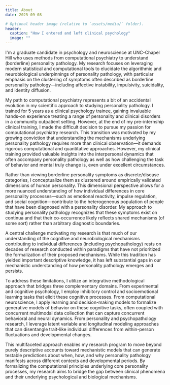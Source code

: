 ```yaml
---
title: About
date: 2025-09-08

# Optional header image (relative to `assets/media/` folder).
header:
  caption: "How I entered and left clinical psychology"
  image: ""
---
```


I'm a graduate candidate in psychology and neuroscience at UNC-Chapel Hill who uses methods from computational psychiatry to understand (borderline) personality pathology. My research focuses on leveraging modern statistical and computational tools to elucidate the algorithmic and neurobiological underpinnings of personality pathology, with particular emphasis on the clustering of symptoms often described as borderline personality pathology—including affective instability, impulsivity, suicidality, and identity diffusion.

My path to computational psychiatry represents a bit of an accidental evolution in my scientific approach to studying personality pathology. I trained for 5 years as a clinical psychology trainee, gaining invaluable hands-on experience treating a range of personality and clinical disorders in a community outpatient setting. However, at the end of my pre-internship clinical training, I made the difficult decision to pursue my passion for computational psychiatry research. This transition was motivated by my growing conviction that understanding the mechanisms underlying personality pathology requires more than clinical observation—it demands rigorous computational and quantitative approaches. However,  my clinical training provided valuable insights into the interpersonal dynamics that often accompany personality pathology as well as how challenging the task of behavior and mental truly change is, even under excellent circumstances. 

Rather than viewing borderline personality symptoms as discrete/disease categories, I conceptualize them as clustered around empirically validated dimensions of human personality. This dimensional perspective allows for a more nuanced understanding of how individual differences in core personality processes—such as emotional reactivity, impulse regulation, and social cognition—contribute to the heterogeneous population of people that have been diagnosed with a personality disorder. My approach to studying personality pathology recognizes that these symptoms exist on continua and that their co-occurrence likely reflects shared mechanisms (of some sort) rather than arbitrary diagnostic boundaries.

A central challenge motivating my research is that much of our understanding of the cognitive and neurobiological mechanisms contributing to individual differences (including psychopathology) rests on decades of research conducted within paradigms that have not prioritized the formalization of their proposed mechanisms. While this tradition has yielded important descriptive knowledge, it has left substantial gaps in our mechanistic understanding of how personality pathology emerges and persists.

To address these limitations, I utilize an integrative methodological approach that bridges three complementary domains. From experimental and cognitive psychology, I employ inhibitory control and socioemotional learning tasks that elicit these cognitive processes. From computational neuroscience, I apply learning and decision-making models to formalize generative models of behavior on these cognitive tasks, often coupled with concurrent multimodal data collection that can capture concurrent behavioral and neural dynamics. From personality and psychopathology research, I leverage latent variable and longitudinal modeling approaches that can disentangle trait-like individual differences from within-person fluctuations and developmental changes.

This multifaceted approach enables my research program to move beyond purely descriptive accounts toward mechanistic models that can generate testable predictions about when, how, and why personality pathology manifests across different contexts and developmental periods. By formalizing the computational principles underlying core personality processes, my research aims to bridge the gap between clinical phenomena and their underlying psychological and biological mechanisms.





<!-- 
This is a question I get asked occasionally, so I thought I'd address it here. When I started my graduate training I was deeply invested in learning the tools that clinical psychologists used in psychotherapy to treat psychotherapy. Most of what I learned clinically comes from my time at PSU where I completed the coursework and clinical practicum requirements that every clinical trainee completes prior to internship. I learned invaluable lessons during my clinical training: I completed training courses in structured clinical assessment and diagnosis, motivational interviewing, CBT, and neuropsychological assessment. Outside of my formal clinical training, I was receiving assessment and diagnostic training from my research mentor, Dr. Michael Hallquist, to perform detailed clinical assessments for ongoing research studies in the lab and completed over 100 diagnostic interviews in this context. I was even lucky enough to complete two years of training in Transference Focused Psychotherapy for the treatment of patients with clinically significant personality pathology: a rare opportunity for instruction in a highly structured psychodynamic psychotherapy that many clinicians never receive.

Over the course of my clinical training at PSU and UNC

This a rare opportunity to learn structured psychodynamic psychotherapy that is often left out of the training curriculum for many clinical psychology trainees.

By the time our lab moved to UNC Chapel Hill, my time was split between

While I completed substantial clinical training during my graduate program, including coursework in assessment, psychotherapy, and psychopathology, I ultimately decided not to pursue clinical internship or licensure as a clinical psychologist.

My decision was driven by my passion for research and discovery rather than direct clinical practice. I found myself most energized by questions about the underlying mechanisms of personality pathology, the development of new measurement approaches, and the application of computational methods to understand psychological phenomena.

The clinical training I received has been invaluable to my research - it provides me with a deep understanding of the lived experience of mental health conditions and ensures that my research questions are clinically meaningful. However, my calling lies in contributing to our scientific understanding of these conditions rather than providing direct treatment.

I have tremendous respect for clinical psychologists and the vital work they do. My path simply led me toward research, where I hope to contribute to better understanding and ultimately better treatments for personality pathology. -->